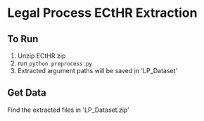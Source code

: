 # Legal Process ECtHR Extraction

## To Run
1) Unzip ECtHR.zip
2) run `python preprocess.py`
3) Extracted argument paths will be saved in 'LP_Dataset'

## Get Data
Find the extracted files in 'LP_Dataset.zip'